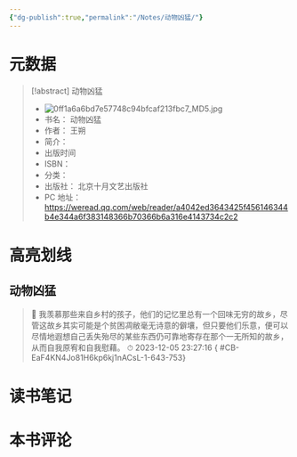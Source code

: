 ```yaml
---
{"dg-publish":true,"permalink":"/Notes/动物凶猛/"}
---
```



# 元数据

> [!abstract] 动物凶猛
> - ![0ff1a6a6bd7e57748c94bfcaf213fbc7_MD5.jpg](/img/user/Attachments/0ff1a6a6bd7e57748c94bfcaf213fbc7_MD5.jpg)
> - 书名： 动物凶猛
> - 作者： 王朔
> - 简介：
> - 出版时间
> - ISBN：
> - 分类：
> - 出版社： 北京十月文艺出版社
> - PC 地址：https://weread.qq.com/web/reader/a4042ed3643425f456146344b4e344a6f383148366b70366b6a316e4143734c2c2

# 高亮划线

## 动物凶猛

> 📌 我羡慕那些来自乡村的孩子，他们的记忆里总有一个回味无穷的故乡，尽管这故乡其实可能是个贫困凋敝毫无诗意的僻壤，但只要他们乐意，便可以尽情地遐想自己丢失殆尽的某些东西仍可靠地寄存在那个一无所知的故乡，从而自我原宥和自我慰藉。
> ⏱ 2023-12-05 23:27:16
{ #CB-EaF4KN4Jo81H6kp6kj1nACsL-1-643-753}


# 读书笔记

# 本书评论
